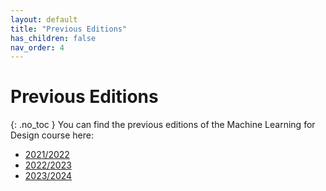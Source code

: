 ```yaml
---
layout: default
title: "Previous Editions"
has_children: false
nav_order: 4
---
```


# Previous Editions
{: .no_toc }
You can find the previous editions of the Machine Learning for Design course here:

- [2021/2022](https://ml4design.com/ml4design.2021-2022/)
- [2022/2023](https://ml4design.com/ml4design.2022-2023/)
- [2023/2024](https://ml4design.com/ml4design.2023-2024/)
